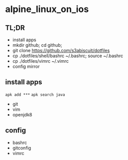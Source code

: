 # alpine_linux_on_ios

## TL;DR

- install apps
- mkdir github; cd github;
- git clone https://github.com/s3abiscuit/dotfiles
- cp ./dotfiles/shell/bashrc ~/.bashrc; source ~/.bashrc
- cp ./dotfiles/vimrc ~/.vimrc
- config mirror

## install apps

`apk add ***`
`apk search java`
- git 
- vim 
- openjdk8

## config

- bashrc
- gitconfig
- vimrc
